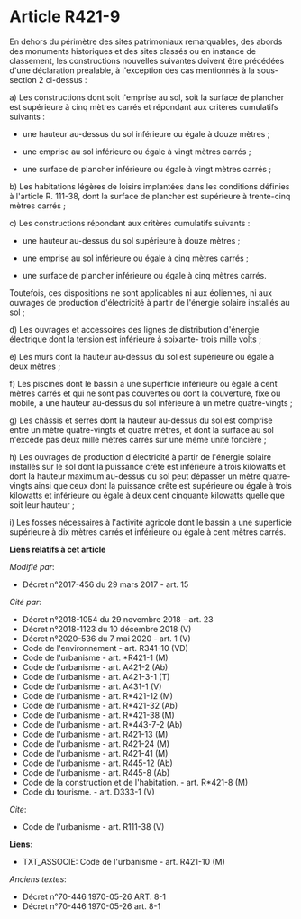 # Article R421-9

En dehors du périmètre des sites patrimoniaux remarquables, des abords des monuments historiques et des sites classés ou en
instance de classement, les constructions nouvelles suivantes doivent être précédées d'une déclaration préalable, à
l'exception des cas mentionnés à la sous-section 2 ci-dessus : 

a) Les constructions dont soit l'emprise au sol, soit la surface de plancher est supérieure à cinq mètres carrés et répondant
aux critères cumulatifs suivants :

- une hauteur au-dessus du sol inférieure ou égale à douze mètres ;

- une emprise au sol inférieure ou égale à vingt mètres carrés ;

- une surface de plancher inférieure ou égale à vingt mètres carrés ; 

b) Les habitations légères de loisirs implantées dans les conditions définies à l'article R. 111-38, dont la surface de
plancher est supérieure à trente-cinq mètres carrés ; 

c) Les constructions répondant aux critères cumulatifs suivants :

- une hauteur au-dessus du sol supérieure à douze mètres ;

- une emprise au sol inférieure ou égale à cinq mètres carrés ;

- une surface de plancher inférieure ou égale à cinq mètres carrés. 

Toutefois, ces dispositions ne sont applicables ni aux éoliennes, ni aux ouvrages de production d'électricité à partir de
l'énergie solaire installés au sol ; 

d) Les ouvrages et accessoires des lignes de distribution d'énergie électrique dont la tension est inférieure à soixante-
trois mille volts ; 

e) Les murs dont la hauteur au-dessus du sol est supérieure ou égale à deux mètres ; 

f) Les piscines dont le bassin a une superficie inférieure ou égale à cent mètres carrés et qui ne sont pas couvertes ou dont
la couverture, fixe ou mobile, a une hauteur au-dessus du sol inférieure à un mètre quatre-vingts ; 

g) Les châssis et serres dont la hauteur au-dessus du sol est comprise entre un mètre quatre-vingts et quatre mètres, et dont
la surface au sol n'excède pas deux mille mètres carrés sur une même unité foncière ; 

h) Les ouvrages de production d'électricité à partir de l'énergie solaire installés sur le sol dont la puissance crête est
inférieure à trois kilowatts et dont la hauteur maximum au-dessus du sol peut dépasser un mètre quatre-vingts ainsi que ceux
dont la puissance crête est supérieure ou égale à trois kilowatts et inférieure ou égale à deux cent cinquante kilowatts
quelle que soit leur hauteur ; 

i) Les fosses nécessaires à l'activité agricole dont le bassin a une superficie supérieure à dix mètres carrés et inférieure
ou égale à cent mètres carrés.

**Liens relatifs à cet article**

_Modifié par_:

  - Décret n°2017-456 du 29 mars 2017 - art. 15

_Cité par_:

  - Décret n°2018-1054 du 29 novembre 2018 - art. 23
  - Décret n°2018-1123 du 10 décembre 2018 (V)
  - Décret n°2020-536 du 7 mai 2020 - art. 1 (V)
  - Code de l'environnement - art. R341-10 (VD)
  - Code de l'urbanisme - art. *R421-1 (M)
  - Code de l'urbanisme - art. A421-2 (Ab)
  - Code de l'urbanisme - art. A421-3-1 (T)
  - Code de l'urbanisme - art. A431-1 (V)
  - Code de l'urbanisme - art. R*421-12 (M)
  - Code de l'urbanisme - art. R*421-32 (Ab)
  - Code de l'urbanisme - art. R*421-38 (M)
  - Code de l'urbanisme - art. R*443-7-2 (Ab)
  - Code de l'urbanisme - art. R421-13 (M)
  - Code de l'urbanisme - art. R421-24 (M)
  - Code de l'urbanisme - art. R421-41 (M)
  - Code de l'urbanisme - art. R445-12 (Ab)
  - Code de l'urbanisme - art. R445-8 (Ab)
  - Code de la construction et de l'habitation. - art. R*421-8 (M)
  - Code du tourisme. - art. D333-1 (V)

_Cite_:

  - Code de l'urbanisme - art. R111-38 (V)

**Liens**:

  - TXT_ASSOCIE: Code de l'urbanisme - art. R421-10 (M)

_Anciens textes_:

  - Décret n°70-446 1970-05-26 ART. 8-1
  - Décret n°70-446 1970-05-26 art. 8-1
